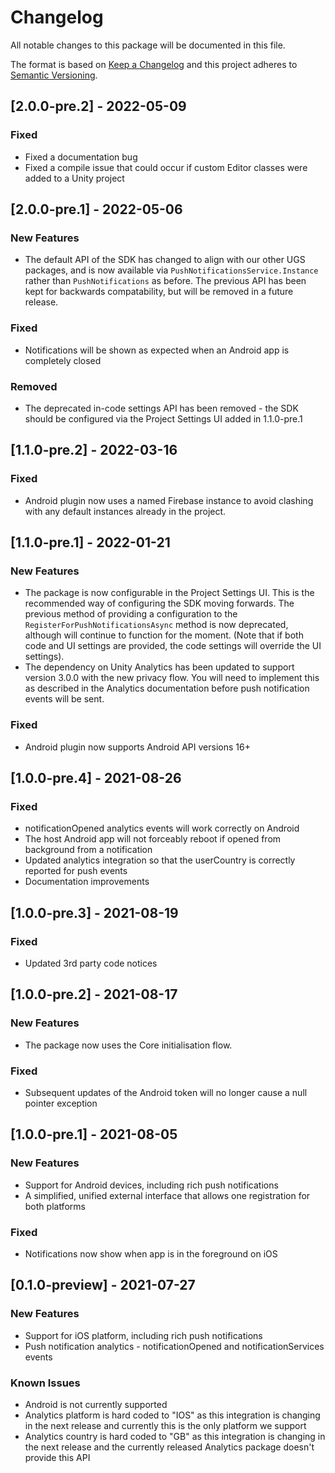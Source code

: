 # Changelog
All notable changes to this package will be documented in this file.

The format is based on [Keep a Changelog](http://keepachangelog.com/en/1.0.0/)
and this project adheres to [Semantic Versioning](http://semver.org/spec/v2.0.0.html).

## [2.0.0-pre.2] - 2022-05-09

### Fixed

* Fixed a documentation bug
* Fixed a compile issue that could occur if custom Editor classes were added to a Unity project

## [2.0.0-pre.1] - 2022-05-06

### New Features 

* The default API of the SDK has changed to align with our other UGS packages, and is now available via `PushNotificationsService.Instance` rather than `PushNotifications` as before. The previous API has been kept for backwards compatability, but will be removed in a future release.

### Fixed

* Notifications will be shown as expected when an Android app is completely closed

### Removed

* The deprecated in-code settings API has been removed - the SDK should be configured via the Project Settings UI added in 1.1.0-pre.1

## [1.1.0-pre.2] - 2022-03-16

### Fixed

* Android plugin now uses a named Firebase instance to avoid clashing with any default instances already in the project.

## [1.1.0-pre.1] - 2022-01-21

### New Features

* The package is now configurable in the Project Settings UI. This is the recommended way of configuring the SDK moving forwards. The previous method of providing a configuration to the `RegisterForPushNotificationsAsync` method is now deprecated, although will continue to function for the moment. (Note that if both code and UI settings are provided, the code settings will override the UI settings).
* The dependency on Unity Analytics has been updated to support version 3.0.0 with the new privacy flow. You will need to implement this as described in the Analytics documentation before push notification events will be sent.

### Fixed

* Android plugin now supports Android API versions 16+

## [1.0.0-pre.4] - 2021-08-26

### Fixed

* notificationOpened analytics events will work correctly on Android
* The host Android app will not forceably reboot if opened from background from a notification
* Updated analytics integration so that the userCountry is correctly reported for push events
* Documentation improvements

## [1.0.0-pre.3] - 2021-08-19

### Fixed

* Updated 3rd party code notices

## [1.0.0-pre.2] - 2021-08-17

### New Features

* The package now uses the Core initialisation flow.

### Fixed

* Subsequent updates of the Android token will no longer cause a null pointer exception

## [1.0.0-pre.1] - 2021-08-05

### New Features

* Support for Android devices, including rich push notifications
* A simplified, unified external interface that allows one registration for both platforms

### Fixed

* Notifications now show when app is in the foreground on iOS

## [0.1.0-preview] - 2021-07-27

### New Features

* Support for iOS platform, including rich push notifications
* Push notification analytics - notificationOpened and notificationServices events

### Known Issues

* Android is not currently supported
* Analytics platform is hard coded to "IOS" as this integration is changing in the next release and currently this is the only platform we support
* Analytics country is hard coded to "GB" as this integration is changing in the next release and the currently released Analytics package doesn't provide this API
